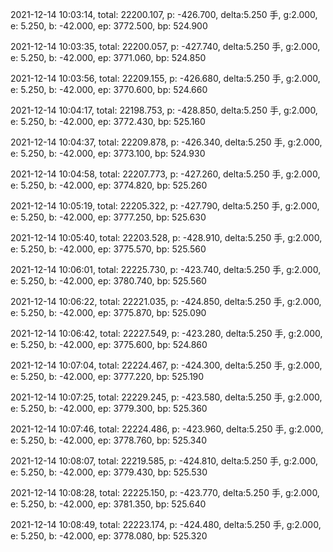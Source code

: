 2021-12-14 10:03:14, total: 22200.107, p: -426.700, delta:5.250 手, g:2.000, e: 5.250, b: -42.000, ep: 3772.500, bp: 524.900

2021-12-14 10:03:35, total: 22200.057, p: -427.740, delta:5.250 手, g:2.000, e: 5.250, b: -42.000, ep: 3771.060, bp: 524.850

2021-12-14 10:03:56, total: 22209.155, p: -426.680, delta:5.250 手, g:2.000, e: 5.250, b: -42.000, ep: 3770.600, bp: 524.660

2021-12-14 10:04:17, total: 22198.753, p: -428.850, delta:5.250 手, g:2.000, e: 5.250, b: -42.000, ep: 3772.430, bp: 525.160

2021-12-14 10:04:37, total: 22209.878, p: -426.340, delta:5.250 手, g:2.000, e: 5.250, b: -42.000, ep: 3773.100, bp: 524.930

2021-12-14 10:04:58, total: 22207.773, p: -427.260, delta:5.250 手, g:2.000, e: 5.250, b: -42.000, ep: 3774.820, bp: 525.260

2021-12-14 10:05:19, total: 22205.322, p: -427.790, delta:5.250 手, g:2.000, e: 5.250, b: -42.000, ep: 3777.250, bp: 525.630

2021-12-14 10:05:40, total: 22203.528, p: -428.910, delta:5.250 手, g:2.000, e: 5.250, b: -42.000, ep: 3775.570, bp: 525.560

2021-12-14 10:06:01, total: 22225.730, p: -423.740, delta:5.250 手, g:2.000, e: 5.250, b: -42.000, ep: 3780.740, bp: 525.560

2021-12-14 10:06:22, total: 22221.035, p: -424.850, delta:5.250 手, g:2.000, e: 5.250, b: -42.000, ep: 3775.870, bp: 525.090

2021-12-14 10:06:42, total: 22227.549, p: -423.280, delta:5.250 手, g:2.000, e: 5.250, b: -42.000, ep: 3775.600, bp: 524.860

2021-12-14 10:07:04, total: 22224.467, p: -424.300, delta:5.250 手, g:2.000, e: 5.250, b: -42.000, ep: 3777.220, bp: 525.190

2021-12-14 10:07:25, total: 22229.245, p: -423.580, delta:5.250 手, g:2.000, e: 5.250, b: -42.000, ep: 3779.300, bp: 525.360

2021-12-14 10:07:46, total: 22224.486, p: -423.960, delta:5.250 手, g:2.000, e: 5.250, b: -42.000, ep: 3778.760, bp: 525.340

2021-12-14 10:08:07, total: 22219.585, p: -424.810, delta:5.250 手, g:2.000, e: 5.250, b: -42.000, ep: 3779.430, bp: 525.530

2021-12-14 10:08:28, total: 22225.150, p: -423.770, delta:5.250 手, g:2.000, e: 5.250, b: -42.000, ep: 3781.350, bp: 525.640

2021-12-14 10:08:49, total: 22223.174, p: -424.480, delta:5.250 手, g:2.000, e: 5.250, b: -42.000, ep: 3778.080, bp: 525.320